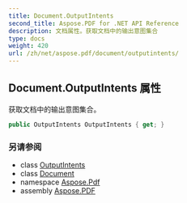 ```yaml
---
title: Document.OutputIntents
second_title: Aspose.PDF for .NET API Reference
description: 文档属性。获取文档中的输出意图集合
type: docs
weight: 420
url: /zh/net/aspose.pdf/document/outputintents/
---
```

## Document.OutputIntents 属性

获取文档中的输出意图集合。

```csharp
public OutputIntents OutputIntents { get; }
```

### 另请参阅

* class [OutputIntents](../../outputintents/)
* class [Document](../)
* namespace [Aspose.Pdf](../../../aspose.pdf/)
* assembly [Aspose.PDF](../../../)